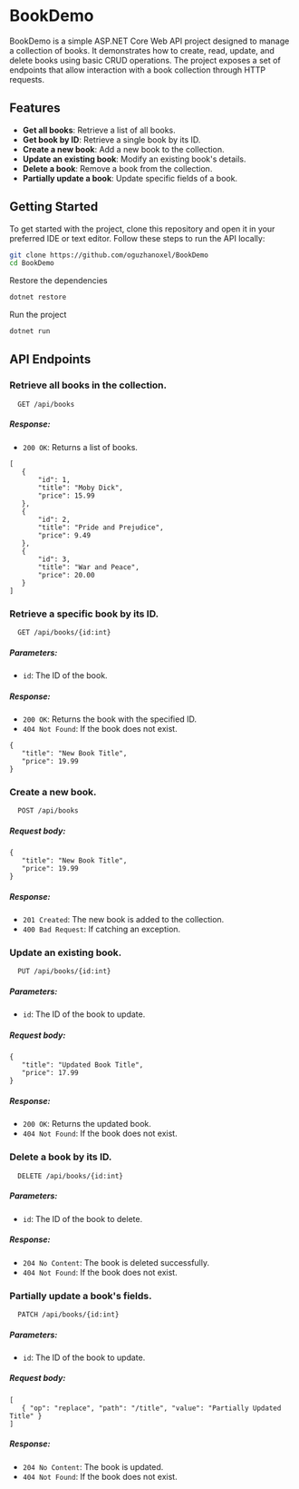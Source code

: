 
# BookDemo

BookDemo is a simple ASP.NET Core Web API project designed to manage a collection of books. It demonstrates how to create, read, update, and delete books using basic CRUD operations. The project exposes a set of endpoints that allow interaction with a book collection through HTTP requests.


## Features

- **Get all books**: Retrieve a list of all books.
- **Get book by ID**: Retrieve a single book by its ID.
- **Create a new book**: Add a new book to the collection.
- **Update an existing book**: Modify an existing book's details.
- **Delete a book**: Remove a book from the collection.
- **Partially update a book**: Update specific fields of a book.

  
## Getting Started

To get started with the project, clone this repository and open it in your preferred IDE or text editor. Follow these steps to run the API locally:

```bash
git clone https://github.com/oguzhanoxel/BookDemo
cd BookDemo
```

Restore the dependencies

```bash
dotnet restore
```

Run the project

```bash
dotnet run
```

  
## API Endpoints

### Retrieve all books in the collection.

```http
  GET /api/books
```

##### Response:
 - ```200 OK```: Returns a list of books.

 ```
 [
    {
        "id": 1,
        "title": "Moby Dick",
        "price": 15.99
    },
    {
        "id": 2,
        "title": "Pride and Prejudice",
        "price": 9.49
    },
    {
        "id": 3,
        "title": "War and Peace",
        "price": 20.00
    }
]
 ```

### Retrieve a specific book by its ID.

```http
  GET /api/books/{id:int}
```

##### Parameters:
- ```id```: The ID of the book.

##### Response:
 - ```200 OK```: Returns the book with the specified ID.
 - ```404 Not Found```: If the book does not exist.
 ```
{
    "title": "New Book Title",
    "price": 19.99
}
 ```

### Create a new book.

```http
  POST /api/books
```

##### Request body:
 ```
{
    "title": "New Book Title",
    "price": 19.99
}
 ```

##### Response:
 - ```201 Created```: The new book is added to the collection.
 - ```400 Bad Request```: If catching an exception.

### Update an existing book.

```http
  PUT /api/books/{id:int}
```

##### Parameters:
- ```id```: The ID of the book to update.

##### Request body:
 ```
{
    "title": "Updated Book Title",
    "price": 17.99
}
 ```

##### Response:
 - ```200 OK```: Returns the updated book.
 - ```404 Not Found```: If the book does not exist.

### Delete a book by its ID.

```http
  DELETE /api/books/{id:int}
```

##### Parameters:
- ```id```: The ID of the book to delete.

##### Response:
 - ```204 No Content```: The book is deleted successfully.
 - ```404 Not Found```: If the book does not exist.

### Partially update a book's fields.

```http
  PATCH /api/books/{id:int}
```

##### Parameters:
- ```id```: The ID of the book to update.

##### Request body:
 ```
[
    { "op": "replace", "path": "/title", "value": "Partially Updated Title" }
]
 ```

##### Response:
 - ```204 No Content```: The book is updated.
 - ```404 Not Found```: If the book does not exist.
